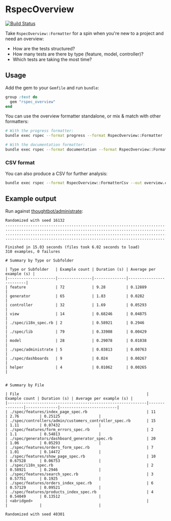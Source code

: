 # RspecOverview

[![Build Status](https://travis-ci.org/odlp/rspec_overview.svg?branch=master)](https://travis-ci.org/odlp/rspec_overview)

Take `RspecOverview::Formatter` for a spin when you're new to a project and need
an overview:

- How are the tests structured?
- How many tests are there by type (feature, model, controller)?
- Which tests are taking the most time?

## Usage

Add the gem to your `Gemfile` and run `bundle`:

```ruby
group :test do
  gem "rspec_overview"
end
```

You can use the overview formatter standalone, or mix & match with other
formatters:

```sh
# With the progress formatter:
bundle exec rspec --format progress --format RspecOverview::Formatter

# With the documentation formatter:
bundle exec rspec --format documentation --format RspecOverview::Formatter
```

### CSV format

You can also produce a CSV for further analysis:

```sh
bundle exec rspec --format RspecOverview::FormatterCsv --out overview.csv
```

## Example output

Run against [thoughtbot/administrate][administrate]:

[administrate]: https://github.com/thoughtbot/administrate

```
Randomized with seed 16132
................................................................................
................................................................................
................................................................................
......................................................................

Finished in 15.03 seconds (files took 6.02 seconds to load)
310 examples, 0 failures

# Summary by Type or Subfolder

| Type or Subfolder   | Example count | Duration (s) | Average per example (s) |
|---------------------|---------------|--------------|-------------------------|
| feature             | 72            | 9.28         | 0.12889                 |
| generator           | 65            | 1.83         | 0.0282                  |
| controller          | 32            | 1.69         | 0.05293                 |
| view                | 14            | 0.68246      | 0.04875                 |
| ./spec/i18n_spec.rb | 2             | 0.58921      | 0.2946                  |
| ./spec/lib          | 79            | 0.33908      | 0.00429                 |
| model               | 28            | 0.29078      | 0.01038                 |
| ./spec/administrate | 5             | 0.03813      | 0.00763                 |
| ./spec/dashboards   | 9             | 0.024        | 0.00267                 |
| helper              | 4             | 0.01062      | 0.00265                 |


# Summary by File

| File                                                        | Example count | Duration (s) | Average per example (s) |
|-------------------------------------------------------------|---------------|--------------|-------------------------|
| ./spec/features/index_page_spec.rb                          | 11            | 2.76         | 0.25125                 |
| ./spec/controllers/admin/customers_controller_spec.rb       | 15            | 1.11         | 0.07432                 |
| ./spec/features/form_errors_spec.rb                         | 2             | 1.1          | 0.54813                 |
| ./spec/generators/dashboard_generator_spec.rb               | 20            | 1.06         | 0.05293                 |
| ./spec/features/orders_form_spec.rb                         | 7             | 1.01         | 0.14472                 |
| ./spec/features/show_page_spec.rb                           | 10            | 0.67528      | 0.06753                 |
| ./spec/i18n_spec.rb                                         | 2             | 0.58921      | 0.2946                  |
| ./spec/features/search_spec.rb                              | 3             | 0.57751      | 0.1925                  |
| ./spec/features/orders_index_spec.rb                        | 6             | 0.57129      | 0.09521                 |
| ./spec/features/products_index_spec.rb                      | 4             | 0.54049      | 0.13512                 |
| <abridged>                                                  |               |              |                         |

Randomized with seed 40301
```
